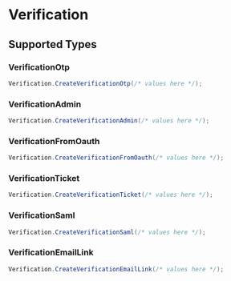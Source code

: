 # Verification


## Supported Types

### VerificationOtp

```csharp
Verification.CreateVerificationOtp(/* values here */);
```

### VerificationAdmin

```csharp
Verification.CreateVerificationAdmin(/* values here */);
```

### VerificationFromOauth

```csharp
Verification.CreateVerificationFromOauth(/* values here */);
```

### VerificationTicket

```csharp
Verification.CreateVerificationTicket(/* values here */);
```

### VerificationSaml

```csharp
Verification.CreateVerificationSaml(/* values here */);
```

### VerificationEmailLink

```csharp
Verification.CreateVerificationEmailLink(/* values here */);
```
